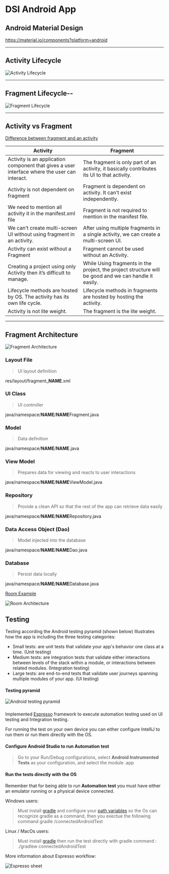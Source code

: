 # DSI Android App

## Android Material Design

https://material.io/components?platform=android

---

## Activity Lifecycle

![Activity Lifecycle](/docs-en/images/activity_lifecycle.png)

---

## Fragment Lifecycle--

![Fragment Lifecycle](docs-en/images/fragment_lifecycle.png)

---

## Activity vs Fragment

[Difference between fragment and an activity](https://www.geeksforgeeks.org/difference-between-a-fragment-and-an-activity-in-android/)

| Activity | Fragment |
| ----------- | ----------- |
| Activity is an application component that gives a user interface where the user can interact.  | The fragment is only part of an activity, it basically contributes its UI to that activity. |
| Activity is not dependent on fragment | Fragment is dependent on activity. It can’t exist independently. |
| We need to mention all activity it in the manifest.xml file | Fragment is not required to mention in  the manifest file. |
| We can’t create multi-screen UI without using fragment in an activity. | After using multiple fragments in a single activity, we can create a multi-screen UI. |
| Activity can exist without a Fragment| Fragment cannot be used without an Activity. |
| Creating a project using only Activity then it’s difficult to manage. | While Using fragments in the project, the project structure will be good and we can handle it easily. |
| Lifecycle methods are hosted by OS. The activity has its own life cycle. | Lifecycle methods in fragments are hosted by hosting the activity. |
| Activity is not lite weight. | The fragment is the lite weight. |

---

## Fragment Architecture

![Fragment Architecture](docs-en/images/final-architecture.png)

### Layout File

> UI layout definition

res/layout/fragment_**NAME**.xml

### UI Class

> UI controller

java/namespace/**NAME**/**NAME**Fragment.java

### Model

> Data definition

java/namespace/**NAME**/**NAME**.java

### View Model

> Prepares data for viewing and reacts to user interactions

java/namespace/**NAME**/**NAME**ViewModel.java

### Repository

> Provide a clean API so that the rest of the app can retrieve data easily

java/namespace/**NAME**/**NAME**Repository.java

### Data Access Object (Dao)

> Model injected into the database

java/namespace/**NAME**/**NAME**Dao.java

### Database

> Persist data locally

java/namespace/**NAME**/**NAME**Database.java

[Room Example](https://developer.android.com/training/data-storage/room)

![Room Architecture](docs-en/images/room_architecture.png)

## Testing

Testing according the Android testing pyramid (shown below) Illustrates how the app is including the three testing categories:

* Small tests: are unit tests that validate your app's behavior one class at a time. (Unit testing)
* Medium tests: are integration tests that validate either interactions between levels of the stack within a module, or interactions between related modules. (Integration testing)
* Large tests: are end-to-end tests that validate user journeys spanning multiple modules of your app. (UI testing)

#### Testing pyramid
![Android testing pyramid](docs-en/images/pyramid.png)
###

Implemented [Espresso](https://developer.android.com/training/testing/espresso) framework to execute automation testing used on UI testing and Integration testing.

For running the test on your own device you can either configure IntelliJ to run them or run them directly with the OS.

#### Configure Android Studio to run Automation test

> Go to your Run/Debug configurations, select **Android Instrumented Tests** as your  configuration, and select the module .app

#### Run the tests directly with the OS
Remember that for being able to run **Automation test** you must have either an emulator running or a physical device connected.

Windows users:
> Must install [gradle](https://gradle.org/install/) and configure your [path variables](https://docs.gradle.org/current/userguide/installation.html) so the Os can recognize gradle as a command, then you exectue the following command
> gradle /connectedAndroidTest

Linux / MacOs users:
 > Must install [gradle](https://gradle.org/install/) then run the test directly with gradle  command :
 > ./gradlew connectedAndroidTest

More information about Espresso workflow:

![Espresso sheet](docs-en/images/espresso-cheatsheet.png)
